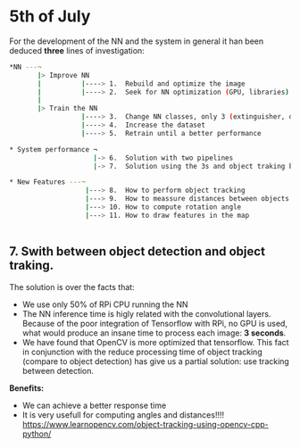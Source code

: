 # 5th of July
For the development of the NN and the system in general it han been deduced **three** lines of investigation:

```bash
*NN ---¬
       |> Improve NN 
       |          |----> 1.  Rebuild and optimize the image
       |          |----> 2.  Seek for NN optimization (GPU, libraries)
       |
       |> Train the NN
                  |----> 3.  Change NN classes, only 3 (extinguisher, door, exit sign)
                  |----> 4.  Increase the dataset
                  |----> 5.  Retrain until a better performance

* System performance ¬
                     |-> 6.  Solution with two pipelines
                     |-> 7.  Solution using the 3s and object traking between frames

* New Features ---¬
                   |---> 8.  How to perform object tracking
                   |---> 9.  How to meassure distances between objects
                   |---> 10. How to compute rotation angle
                   |---> 11. How to draw features in the map
       
```

## 7. Swith between object detection and object traking.
The solution is over the facts that:
* We use only 50% of RPi CPU running the NN
* The NN inference time is higly related with the convolutional layers. Because of the poor integration of Tensorflow with RPi, no          GPU is used, what would produce an insane time to process each image: **3 seconds**.
* We have found that OpenCV is more optimized that tensorflow. This fact in conjunction with the reduce processing time of object tracking (compare to object detection) has give us a partial solution: use tracking between detection.

**Benefits:**
* We can achieve a better response time
* It is very usefull for computing angles and distances!!!!
https://www.learnopencv.com/object-tracking-using-opencv-cpp-python/
